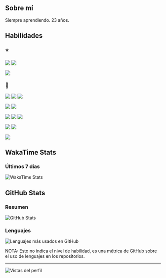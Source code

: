 ## Sobre mí

Siempre aprendiendo.
23 años.

## Habilidades

### :star:

<img src="https://img.shields.io/badge/C-%2300599C.svg?style=flat&logo=c&logoColor=white"> <img src="https://img.shields.io/badge/Python-3670A0?style=flat&logo=python&logoColor=ffdd54">

<img src="https://img.shields.io/badge/HTML5-%23E34F26.svg?style=flat&logo=html5&logoColor=white">

### :baby:

<img src="https://img.shields.io/badge/Java-007396?style=flat&logo=openjdk&logoColor=white"> <img src="https://img.shields.io/badge/JavaScript-%23323330.svg?style=flat&logo=javascript&logoColor=%23F7DF1E"> <img src="https://img.shields.io/badge/Haskell-5e5086?style=flat&logo=haskell&logoColor=white">

<img src="https://img.shields.io/badge/CSS3-%231572B6.svg?style=flat&logo=css3&logoColor=white"> <img src="https://img.shields.io/badge/Vue.js-35495E?style=flat&logo=vuedotjs&logoColor=4FC08D">

<img src="https://img.shields.io/badge/Flask-222222?style=flat&logo=flask&logoColor=white"> <img src="https://img.shields.io/badge/Django-092E20?style=flat&logo=django&logoColor=green"> <img src="https://img.shields.io/badge/Node.js-6DA55F?style=flat&logo=node.js&logoColor=white">

<img src="https://img.shields.io/badge/SQL-CCC.svg?style=flat&logo=data:image/png;base64,iVBORw0KGgoAAAANSUhEUgAAABgAAAAYCAYAAADgdz34AAAABmJLR0QA/wD/AP+gvaeTAAAAbUlEQVRIie2VQQ6AIAwER+PjJP7/A8A/9KCcJML2ojVM0nAAutm0ycIf2YAM7GIlIPQIJEPzUrFHoDxWqf6bDY0k/AssD3eWOdx41cEk9qo69j/ksUVNxhZ9UyBfpxo2cIZVk4At1SKwCuaccACWjEIuPdkqzgAAAABJRU5ErkJggg=="> <img src="https://img.shields.io/badge/MongoDB-4EA94B?style=flat&logo=mongodb&logoColor=white">

<img src="https://img.shields.io/badge/LaTeX-%23008080.svg?style=flat&logo=latex&logoColor=white">

## WakaTime Stats

### Últimos 7 días

<img src="https://github-readme-stats.vercel.app/api/wakatime?username=CrysoK&theme=dark&hide_title=true" alt="WakaTime Stats">

## GitHub Stats

### Resumen

<img src="https://github-readme-stats.vercel.app/api?username=CrysoK&count_private=true&include_all_commits=true&show_icons=true&theme=dark&hide_title=true&locale=es" alt="GitHub Stats">

### Lenguajes

<img src="https://github-readme-stats.vercel.app/api/top-langs/?username=CrysoK&theme=dark&hide_title=true&locale=es" alt="Lenguajes más usados en GitHub">

NOTA: Esto no indica el nivel de habilidad, es una métrica de GitHub sobre el uso de lenguajes en los repositorios.

---

<img src="https://komarev.com/ghpvc/?username=crysok&label=Vistas&color=0e75b6&style=flat" alt="Vistas del perfil" title="+1 cada vez que la página es recargada">
